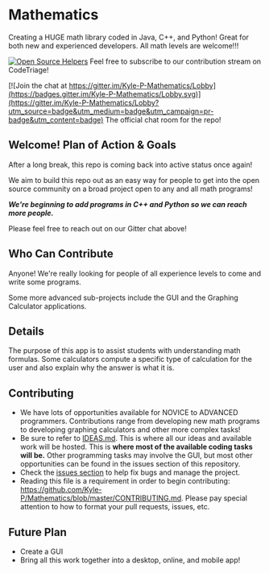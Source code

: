 # Mathematics
Creating a HUGE math library coded in Java, C++, and Python! Great for both new and experienced developers. All math levels are welcome!!!

[![Open Source Helpers](https://www.codetriage.com/kyle-p/mathematics/badges/users.svg)](https://www.codetriage.com/kyle-p/mathematics)
Feel free to subscribe to our contribution stream on CodeTriage!

[![Join the chat at https://gitter.im/Kyle-P-Mathematics/Lobby](https://badges.gitter.im/Kyle-P-Mathematics/Lobby.svg)](https://gitter.im/Kyle-P-Mathematics/Lobby?utm_source=badge&utm_medium=badge&utm_campaign=pr-badge&utm_content=badge) The official chat room for the repo!

## Welcome! Plan of Action & Goals
After a long break, this repo is coming back into active status once again!

We aim to build this repo out as an easy way for people to get into the open source community on a broad project open to any and all math programs!

***We're beginning to add  programs in C++ and Python so we can reach more people.***

Please feel free to reach out on our Gitter chat above!

## Who Can Contribute
Anyone! We're really looking for people of all experience levels to come and write some programs.

Some more advanced sub-projects include the GUI and the Graphing Calculator applications.


## Details
The purpose of this app is to assist students with understanding math formulas. Some calculators compute a specific type of calculation for the user and also explain why the answer is what it is.

## Contributing
- We have lots of opportunities available for NOVICE to ADVANCED programmers. Contributions range from developing new math programs to developing graphing calculators and other more complex tasks!
- Be sure to refer to [IDEAS.md](https://github.com/Kyle-P/Mathematics/blob/master/IDEAS.md). This is where all our ideas and available work will be hosted. This is **where most of the available coding tasks will be.** Other programming tasks may involve the GUI, but most other opportunities can be found in the issues section of this repository.
- Check the [issues section](https://github.com/Kyle-P/Mathematics/issues) to help fix bugs and manage the project.
- Reading this file is a requirement in order to begin contributing: https://github.com/Kyle-P/Mathematics/blob/master/CONTRIBUTING.md. Please pay special attention to how to format your pull requests, issues, etc.

## Future Plan
- Create a GUI
- Bring all this work together into a desktop, online, and mobile app!
